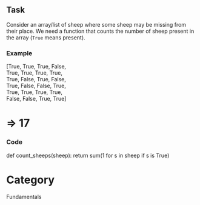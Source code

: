 ## Task
Consider an array/list of sheep where some sheep may be missing from their place. We need a function that counts the number of sheep present in the array (`True` means present).

### Example
[True,  True,  True,  False,  
 True,  True,  True,  True,  
 True,  False, True,  False,  
 True,  False, False, True,  
 True,  True,  True,  True,  
 False, False, True,  True]  
# => 17

### Code
def count_sheeps(sheep):
    return sum(1 for s in sheep if s is True)

# Category
Fundamentals
